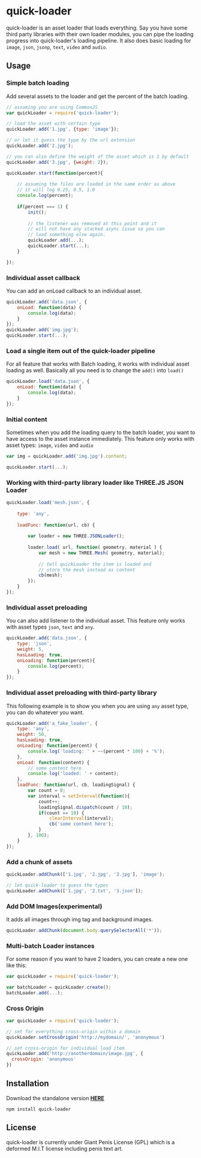 # quick-loader

quick-loader is an asset loader that loads everything. Say you have some third party libraries with their own loader modules, you can pipe the loading progress into quick-loader's loading pipeline. It also does basic loading for `image`, `json`, `jsonp`, `text`, `video` and `audio`.

## Usage

### Simple batch loading

Add several assets to the loader and get the percent of the batch loading.

```js
// assuming you are using CommonJS
var quickLoader = require('quick-loader');

// load the asset with certain type
quickLoader.add('1.jpg', {type: 'image'});

// or let it guess the type by the url extension
quickLoader.add('2.jpg');

// you can also define the weight of the asset which is 1 by default
quickLoader.add('3.jpg', {weight: 2});

quickLoader.start(function(percent){
    
    // assuming the files are loaded in the same order as above
    // it will log 0.25, 0.5, 1.0
    console.log(percent);
    
    if(percent === 1) {
        init();
        
        // the listener was removed at this point and it
        // will not have any stacked async issue so you can
        // load something else again.
        quickLoader.add(...);
        quickLoader.start(...);
    }

});

```

### Individual asset callback
You can add an onLoad callback to an individual asset.
```js
quickLoader.add('data.json', {
    onLoad: function(data) {
        console.log(data);
    }
});
quickLoader.add('img.jpg');
quickLoader.start(...);

```

### Load a single item out of the quick-loader pipeline
For all feature that works with Batch loading, it works with individual asset loading as well. Basically all you need is to change the `add()` into `load()`
```js
quickLoader.load('data.json', {
    onLoad: function(data) {
        console.log(data);
    }
});

```

### Initial content
Sometimes when you add the loading query to the batch loader, you want to have access to the asset instance immediately. This feature only works with asset types: `image`, `video` and `audio`
```js
var img = quickLoader.add('img.jpg').content;

quickLoader.start(...);

```

### Working with third-party library loader like THREE.JS JSON Loader
```js
quickLoader.load('mesh.json', {
    
    type: 'any',
    
    loadFunc: function(url, cb) {
        
        var loader = new THREE.JSONLoader();
        
        loader.load( url, function( geometry, material ) {
            var mesh = new THREE.Mesh( geometry, material);
            
            // tell quickLoader the item is loaded and
            // store the mesh instead as content
            cb(mesh);
        });
    }
});

```

### Individual asset preloading
You can also add listener to the individual asset. This feature only works with asset types `json`, `text` and `any`.
```js
quickLoader.add('data.json', {
    type: 'json',
    weight: 5,
    hasLoading: true,
    onLoading: function(percent){
        console.log(percent);   
    }
});
```

### Individual asset preloading with third-party library
This following example is to show you when you are using `any` asset type, you can do whatever you want. 
```js
quickLoader.add('a_fake_loader', {
    type: 'any',
    weight: 50,
    hasLoading: true,
    onLoading: function(percent) {
        console.log('loading: ' + ~~(percent * 100) + '%');
    },
    onLoad: function(content) {
        // some content here
        console.log('loaded: ' + content);
    },
    loadFunc: function(url, cb, loadingSignal) {
        var count = 0;
        var interval = setInterval(function(){
            count++;
            loadingSignal.dispatch(count / 10);
            if(count == 10) {
                clearInterval(interval);
                cb('some content here');
            }
        }, 100);
    }
});
```

### Add a chunk of assets
```js
quickLoader.addChunk(['1.jpg', '2.jpg', '3.jpg'], 'image');

// let quick-loader to guess the types
quickLoader.addChunk(['1.jpg', '2.txt', '3.json']);
```

### Add DOM Images(experimental)
It adds all images through img tag and background images.
```js
quickLoader.addChunk(document.body.querySelectorAll('*'));
```

### Multi-batch Loader instances
For some reason if you want to have 2 loaders, you can create a new one like this:
```js
var quickLoader = require('quick-loader');

var batchLoader = quickLoader.create();
batchLoader.add(...);

```

### Cross Origin
```js
var quickLoader = require('quick-loader');

// set for everything cross-origin within a domain
quickLoader.setCrossOrigin('http://mydomain/', 'anonymous')

// set cross-origin for individual load item
quickLoader.add('http://anotherdomain/image.jpg', {
  crossOrigin: 'anonymous'
})

```


## Installation
Download the standalone version **[HERE](https://raw.githubusercontent.com/edankwan/quick-loader/master/dist/quickLoader.js)**

`npm install quick-loader`


## License
quick-loader is currently under Giant Penis License (GPL) which is a deformed M.I.T license including penis text art.